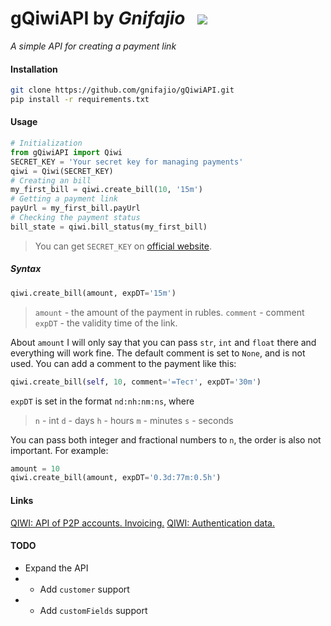# gQiwiAPI by _Gnifajio_ ![]() ![]() ![](https://badgen.net/badge/release/v1.0/grey)

_A simple API for creating a payment link_

#### Installation

[]()

```sh
git clone https://github.com/gnifajio/gQiwiAPI.git
pip install -r requirements.txt
```

#### Usage

[]()

```python
# Initialization
from gQiwiAPI import Qiwi
SECRET_KEY = 'Your secret key for managing payments'
qiwi = Qiwi(SECRET_KEY)
# Creating an bill
my_first_bill = qiwi.create_bill(10, '15m')
# Getting a payment link
payUrl = my_first_bill.payUrl
# Checking the payment status
bill_state = qiwi.bill_status(my_first_bill)
```

> You can get `SECRET_KEY` on [official website](https://qiwi.com/p2p-admin/transfers/api).

##### Syntax

[]()

```python
qiwi.create_bill(amount, expDT='15m')
```

> `amount` - the amount of the payment in rubles.
> `comment` - comment
> `expDT` - the validity time of the link.

About `amount` I will only say that you can pass `str`, `int` and `float` there and everything will work fine.
[]()
The default comment is set to `None`, and is not used.
You can add a comment to the payment like this:
``` python
qiwi.create_bill(self, 10, comment='=Тест', expDT='30m')
```
[]()
`expDT` is set in the format `nd:nh:nm:ns`, where

> `n` - int
> `d` - days
> `h` - hours
> `m` - minutes
> `s` - seconds

You can pass both integer and fractional numbers to `n`, the order is also not important.
For example:
```python
amount = 10
qiwi.create_bill(amount, expDT='0.3d:77m:0.5h')
```

#### Links

[QIWI: API of P2P accounts. Invoicing.](https://developer.qiwi.com/ru/p2p-payments/?shell#create)
[QIWI: Authentication data.](https://qiwi.com/p2p-admin/transfers/api)

#### TODO

- Expand the API
- - Add `customer` support
- - Add `customFields` support
